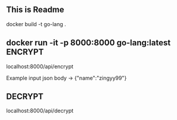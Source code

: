 This is Readme
--------------
docker build -t go-lang .

docker run -it -p 8000:8000 go-lang:latest
ENCRYPT
-------
localhost:8000/api/encrypt 

Example input json  body -> {"name":"zingyy99"}


DECRYPT
--------
 localhost:8000/api/decrypt


